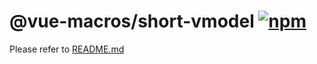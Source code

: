 # @vue-macros/short-vmodel [![npm](https://img.shields.io/npm/v/@vue-macros/short-vmodel.svg)](https://npmjs.com/package/@vue-macros/short-vmodel)

Please refer to [README.md](https://github.com/sxzz/vue-macros#readme)
